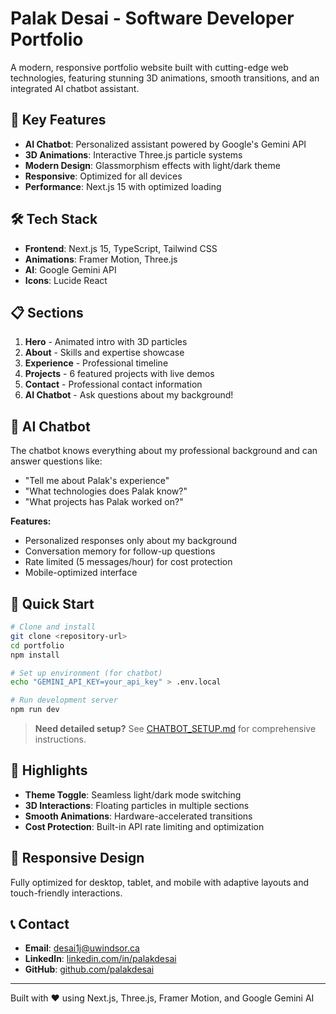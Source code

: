 # Palak Desai - Software Developer Portfolio

A modern, responsive portfolio website built with cutting-edge web technologies, featuring stunning 3D animations, smooth transitions, and an integrated AI chatbot assistant.

## 🚀 Key Features

- **AI Chatbot**: Personalized assistant powered by Google's Gemini API
- **3D Animations**: Interactive Three.js particle systems
- **Modern Design**: Glassmorphism effects with light/dark theme
- **Responsive**: Optimized for all devices
- **Performance**: Next.js 15 with optimized loading

## 🛠️ Tech Stack

- **Frontend**: Next.js 15, TypeScript, Tailwind CSS
- **Animations**: Framer Motion, Three.js
- **AI**: Google Gemini API
- **Icons**: Lucide React

## 📋 Sections

1. **Hero** - Animated intro with 3D particles
2. **About** - Skills and expertise showcase
3. **Experience** - Professional timeline
4. **Projects** - 6 featured projects with live demos
5. **Contact** - Professional contact information
6. **AI Chatbot** - Ask questions about my background!

## 🤖 AI Chatbot

The chatbot knows everything about my professional background and can answer questions like:

- "Tell me about Palak's experience"
- "What technologies does Palak know?"
- "What projects has Palak worked on?"

**Features:**

- Personalized responses only about my background
- Conversation memory for follow-up questions
- Rate limited (5 messages/hour) for cost protection
- Mobile-optimized interface

## 🚀 Quick Start

```bash
# Clone and install
git clone <repository-url>
cd portfolio
npm install

# Set up environment (for chatbot)
echo "GEMINI_API_KEY=your_api_key" > .env.local

# Run development server
npm run dev
```

> **Need detailed setup?** See [CHATBOT_SETUP.md](./CHATBOT_SETUP.md) for comprehensive instructions.

## 🎨 Highlights

- **Theme Toggle**: Seamless light/dark mode switching
- **3D Interactions**: Floating particles in multiple sections
- **Smooth Animations**: Hardware-accelerated transitions
- **Cost Protection**: Built-in API rate limiting and optimization

## 📱 Responsive Design

Fully optimized for desktop, tablet, and mobile with adaptive layouts and touch-friendly interactions.

## 📞 Contact

- **Email**: desai1j@uwindsor.ca
- **LinkedIn**: [linkedin.com/in/palakdesai](https://www.linkedin.com/in/palak-desai4501/)
- **GitHub**: [github.com/palakdesai](https://github.com/palakdesai4501)

---

Built with ❤️ using Next.js, Three.js, Framer Motion, and Google Gemini AI
